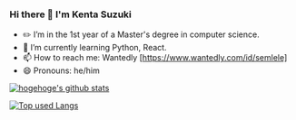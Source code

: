 ### Hi there 👋 I'm Kenta Suzuki

- ✏️ I’m in the 1st year of a Master's degree in computer science.
- 🌱 I’m currently learning Python, React.
- 📫 How to reach me: Wantedly [https://www.wantedly.com/id/semlele]
- 😄 Pronouns: he/him

<!-- リポジトリステータス -->
[![hogehoge's github stats](https://github-readme-stats.vercel.app/api?username=semlele&hide=contribs&count_private=true&show_icons=true&theme=panda)](https://github.com/semlele/)

<!-- ソースコード統計 -->
[![Top used Langs](https://github-readme-stats.vercel.app/api/top-langs/?username=semlele&layout=compact&theme=panda)](https://github.com/semlele/)
